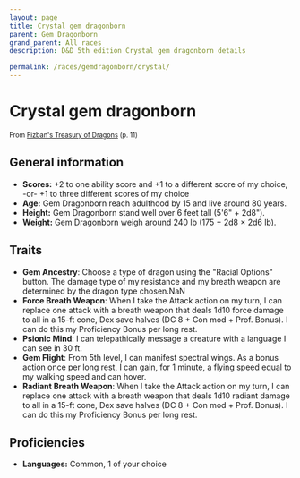 ```yaml
---
layout: page
title: Crystal gem dragonborn
parent: Gem Dragonborn
grand_parent: All races
description: D&D 5th edition Crystal gem dragonborn details

permalink: /races/gemdragonborn/crystal/
---
```


# Crystal gem dragonborn

<small>From <a target="_blank" href="https://dnd.wizards.com/products/treasury-dragons">Fizban's Treasury of Dragons</a> (p. 11)</small>


## General information

- **Scores:** +2 to one ability score and +1 to a different score of my choice, -or- +1 to three different scores of my choice
- **Age:** Gem Dragonborn reach adulthood by 15 and live around 80 years.
- **Height:** Gem Dragonborn stand well over 6 feet tall (5'6" + 2d8").
- **Weight:** Gem Dragonborn weigh around 240 lb (175 + 2d8 × 2d6 lb).

## Traits

- **Gem Ancestry**: Choose a type of dragon using the "Racial Options" button. The damage type of my resistance and my breath weapon are determined by the dragon type chosen.NaN
- **Force Breath Weapon**: When I take the Attack action on my turn, I can replace one attack with a breath weapon that deals 1d10 force damage to all in a 15-ft cone, Dex save halves (DC 8 + Con mod + Prof. Bonus). I can do this my Proficiency Bonus per long rest.
- **Psionic Mind**: I can telepathically message a creature with a language I can see in 30 ft.
- **Gem Flight**: From 5th level, I can manifest spectral wings. As a bonus action once per long rest, I can gain, for 1 minute, a flying speed equal to my walking speed and can hover.
- **Radiant Breath Weapon**: When I take the Attack action on my turn, I can replace one attack with a breath weapon that deals 1d10 radiant damage to all in a 15-ft cone, Dex save halves (DC 8 + Con mod + Prof. Bonus). I can do this my Proficiency Bonus per long rest.

## Proficiencies

- **Languages:** Common, 1 of your choice